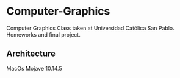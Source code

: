 # Computer-Graphics
Computer Graphics Class taken at Universidad Católica San Pablo. Homeworks and final project.

## Architecture
MacOs Mojave 10.14.5
